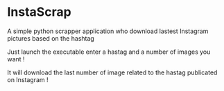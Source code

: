 # InstaScrap

A simple python scrapper application who download lastest Instagram pictures based on the hashtag

Just launch the executable enter a hastag and a number of images you want !

It will download the last number of image related to the hastag publicated on Instagram ! 

 
